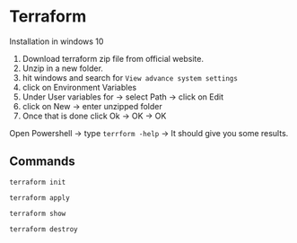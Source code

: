 # Terraform

Installation in windows 10

1. Download terraform zip file from official website.
2. Unzip in a new folder. 
3. hit windows and search for `View advance system settings`
4. click on Environment Variables
5. Under User variables for -> select Path -> click on Edit
6. click on New -> enter unzipped folder
7. Once that is done click Ok -> OK -> OK

Open Powershell -> type   `terrform -help` -> It should give you some results. 

Commands
---
`terraform init`

`terraform apply`

`terraform show`

`terraform destroy` 
